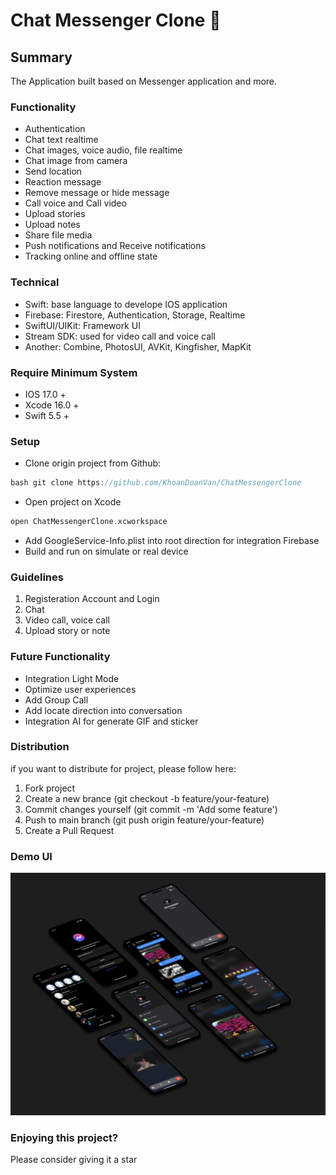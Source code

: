 # Chat Messenger Clone 💭

## Summary
The Application built based on Messenger application and more.

### Functionality
- Authentication
- Chat text realtime
- Chat images, voice audio, file realtime
- Chat image from camera
- Send location
- Reaction message
- Remove message or hide message
- Call voice and Call video
- Upload stories
- Upload notes
- Share file media
- Push notifications and Receive notifications
- Tracking online and offline state

### Technical
- Swift: base language to develope IOS application
- Firebase: Firestore, Authentication, Storage, Realtime
- SwiftUI/UIKit: Framework UI
- Stream SDK: used for video call and voice call
- Another: Combine, PhotosUI, AVKit, Kingfisher, MapKit

### Require Minimum System
- IOS 17.0 +
- Xcode 16.0 +
- Swift 5.5 +

### Setup
- Clone origin project from Github:
```c 
bash git clone https://github.com/KhoanDoanVan/ChatMessengerClone
```
- Open project on Xcode
```c
open ChatMessengerClone.xcworkspace
```
- Add GoogleService-Info.plist into root direction for integration Firebase
- Build and run on simulate or real device

### Guidelines
1. Registeration Account and Login
2. Chat
3. Video call, voice call
4. Upload story or note

### Future Functionality
- Integration Light Mode
- Optimize user experiences
- Add Group Call
- Add locate direction into conversation
- Integration AI for generate GIF and sticker

### Distribution
if you want to distribute for project, please follow here:
1. Fork project
2. Create a new brance (git checkout -b feature/your-feature)
3. Commit changes yourself (git commit -m 'Add some feature')
4. Push to main branch (git push origin feature/your-feature)
5. Create a Pull Request

### Demo UI
![ref image](https://github.com/KhoanDoanVan/ChatMessengerClone/blob/main/demo.png?raw=true)

### Enjoying this project?
Please consider giving it a star
